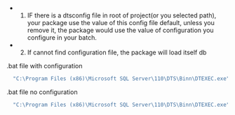 * 1. IF there is a dtsconfig file in root of project(or you selected path), your package use the value of this config file default, unless you remove it, the package would use the value of configuration you configure in your batch.
* 2. If cannot find configuration file, the package will load itself db

.bat file with configuration
```sh
  "C:\Program Files (x86)\Microsoft SQL Server\110\DTS\Binn\DTEXEC.exe" /F "C:\Users\zhenhui.sun.DS\Desktop\Zhenhui\DevelopmentGuide\My SSIS Package Deploy Demo\package.dtsx" /conf "C:\Users\zhenhui.sun.DS\Desktop\Zhenhui\DevelopmentGuide\My SSIS Package Deploy Demo\final.dtsConfig"
```
.bat file no configuration

```sh
  "C:\Program Files (x86)\Microsoft SQL Server\110\DTS\Binn\DTEXEC.exe" /F "C:\Users\zhenhui.sun.DS\Desktop\Zhenhui\DevelopmentGuide\My SSIS Package Deploy Demo\package.dtsx"
```

